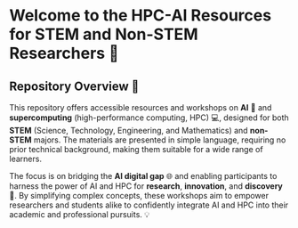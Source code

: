 # Welcome to the HPC-AI Resources for STEM and Non-STEM Researchers 🚀

## Repository Overview 📖  
This repository offers accessible resources and workshops on **AI** 🤖 and **supercomputing** (high-performance computing, HPC) 💻, designed for both **STEM** (Science, Technology, Engineering, and Mathematics) and **non-STEM** majors. The materials are presented in simple language, requiring no prior technical background, making them suitable for a wide range of learners.  

The focus is on bridging the **AI digital gap** 🌐 and enabling participants to harness the power of AI and HPC for **research**, **innovation**, and **discovery** 🌟. By simplifying complex concepts, these workshops aim to empower researchers and students alike to confidently integrate AI and HPC into their academic and professional pursuits. 💡
